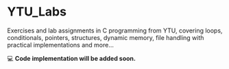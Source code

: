 # YTU_Labs
Exercises and lab assignments in C programming from YTU, covering loops, conditionals, pointers, structures, dynamic memory, file handling with practical implementations and more...

💻 **Code implementation will be added soon.**
